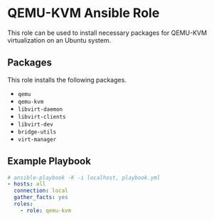 # QEMU-KVM Ansible Role

This role can be used to install necessary packages for QEMU-KVM virtualization on an Ubuntu system.

## Packages

This role installs the following packages.

- `qemu`
- `qemu-kvm`
- `libvirt-daemon`
- `libvirt-clients`
- `libvirt-dev`
- `bridge-utils`
- `virt-manager`

## Example Playbook

```yml
# ansible-playbook -K -i localhost, playbook.yml
- hosts: all
  connection: local
  gather_facts: yes
  roles:
    - role: qemu-kvm
```
